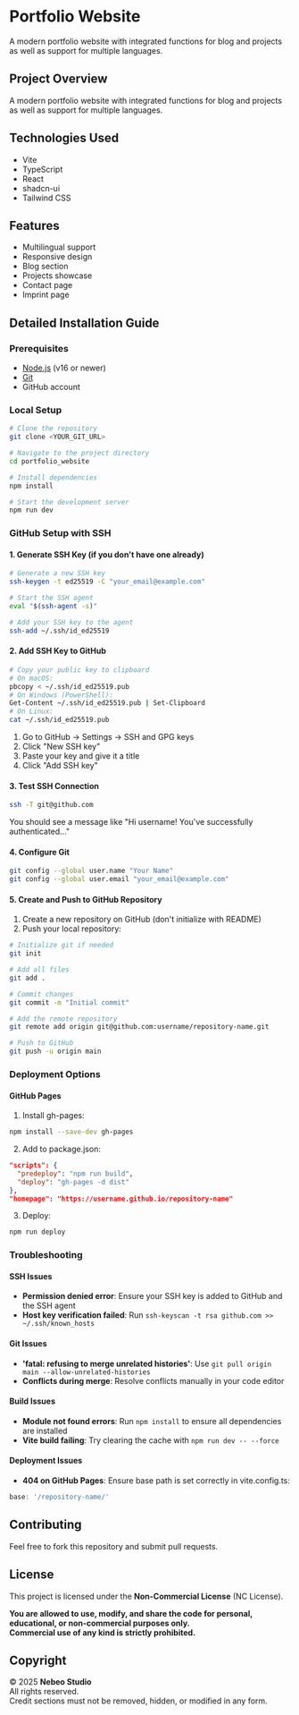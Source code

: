 # Portfolio Website
A modern portfolio website with integrated functions for blog and projects as well as support for multiple languages.

## Project Overview

A modern portfolio website with integrated functions for blog and projects as well as support for multiple languages.

## Technologies Used

- Vite
- TypeScript
- React
- shadcn-ui
- Tailwind CSS

## Features

- Multilingual support
- Responsive design
- Blog section
- Projects showcase
- Contact page
- Imprint page

## Detailed Installation Guide

### Prerequisites

- [Node.js](https://nodejs.org/) (v16 or newer)
- [Git](https://git-scm.com/downloads)
- GitHub account

### Local Setup

```sh
# Clone the repository
git clone <YOUR_GIT_URL>

# Navigate to the project directory
cd portfolio_website

# Install dependencies
npm install

# Start the development server
npm run dev
```

### GitHub Setup with SSH

#### 1. Generate SSH Key (if you don't have one already)

```sh
# Generate a new SSH key
ssh-keygen -t ed25519 -C "your_email@example.com"

# Start the SSH agent
eval "$(ssh-agent -s)"

# Add your SSH key to the agent
ssh-add ~/.ssh/id_ed25519
```

#### 2. Add SSH Key to GitHub

```sh
# Copy your public key to clipboard
# On macOS:
pbcopy < ~/.ssh/id_ed25519.pub
# On Windows (PowerShell):
Get-Content ~/.ssh/id_ed25519.pub | Set-Clipboard
# On Linux:
cat ~/.ssh/id_ed25519.pub
```

1. Go to GitHub → Settings → SSH and GPG keys  
2. Click "New SSH key"  
3. Paste your key and give it a title  
4. Click "Add SSH key"

#### 3. Test SSH Connection

```sh
ssh -T git@github.com
```

You should see a message like "Hi username! You've successfully authenticated..."

#### 4. Configure Git

```sh
git config --global user.name "Your Name"
git config --global user.email "your_email@example.com"
```

#### 5. Create and Push to GitHub Repository

1. Create a new repository on GitHub (don't initialize with README)  
2. Push your local repository:

```sh
# Initialize git if needed
git init

# Add all files
git add .

# Commit changes
git commit -m "Initial commit"

# Add the remote repository
git remote add origin git@github.com:username/repository-name.git

# Push to GitHub
git push -u origin main
```

### Deployment Options

#### GitHub Pages

1. Install gh-pages:
```sh
npm install --save-dev gh-pages
```

2. Add to package.json:
```json
"scripts": {
  "predeploy": "npm run build",
  "deploy": "gh-pages -d dist"
},
"homepage": "https://username.github.io/repository-name"
```

3. Deploy:
```sh
npm run deploy
```

### Troubleshooting

#### SSH Issues

- **Permission denied error**: Ensure your SSH key is added to GitHub and the SSH agent  
- **Host key verification failed**: Run `ssh-keyscan -t rsa github.com >> ~/.ssh/known_hosts`

#### Git Issues

- **'fatal: refusing to merge unrelated histories'**: Use `git pull origin main --allow-unrelated-histories`  
- **Conflicts during merge**: Resolve conflicts manually in your code editor

#### Build Issues

- **Module not found errors**: Run `npm install` to ensure all dependencies are installed  
- **Vite build failing**: Try clearing the cache with `npm run dev -- --force`

#### Deployment Issues

- **404 on GitHub Pages**: Ensure base path is set correctly in vite.config.ts:
```js
base: '/repository-name/'
```

## Contributing

Feel free to fork this repository and submit pull requests.

## License

This project is licensed under the **Non-Commercial License** (NC License).

**You are allowed to use, modify, and share the code for personal, educational, or non-commercial purposes only.**  
**Commercial use of any kind is strictly prohibited.**

## Copyright

© 2025 **Nebeo Studio**  
All rights reserved.  
Credit sections must not be removed, hidden, or modified in any form.
